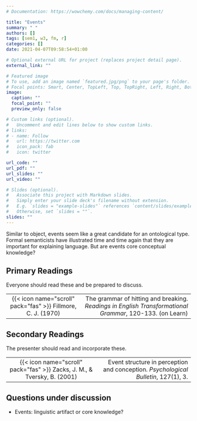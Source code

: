 ```yaml
---
# Documentation: https://wowchemy.com/docs/managing-content/

title: "Events"
summary: " "
authors: []
tags: [sem1, w3, fm, r]
categories: []
date: 2021-04-07T09:58:54+01:00

# Optional external URL for project (replaces project detail page).
external_link: ""

# Featured image
# To use, add an image named `featured.jpg/png` to your page's folder.
# Focal points: Smart, Center, TopLeft, Top, TopRight, Left, Right, BottomLeft, Bottom, BottomRight.
image:
  caption: ""
  focal_point: ""
  preview_only: false

# Custom links (optional).
#   Uncomment and edit lines below to show custom links.
# links:
# - name: Follow
#   url: https://twitter.com
#   icon_pack: fab
#   icon: twitter

url_code: ""
url_pdf: ""
url_slides: ""
url_video: ""

# Slides (optional).
#   Associate this project with Markdown slides.
#   Simply enter your slide deck's filename without extension.
#   E.g. `slides = "example-slides"` references `content/slides/example-slides.md`.
#   Otherwise, set `slides = ""`.
slides: ""
---
```


Similar to object, events seem like a great candidate for an ontological type. Formal semanticists have illustrated time and time again that they are important for explaining language. But are events core conceptual knowledge?

## Primary Readings

Everyone should read these and be prepared to discuss.

|  |  |
|:----:|-----:|
| {{< icon name="scroll" pack="fas" >}} Fillmore, C. J. (1970) | The grammar of hitting and breaking. *Readings in English Transformational Grammar*, 120-133. (on Learn) |

## Secondary Readings

The presenter should read and incorporate these.

|  |  |
|:----:|-----:|
| {{< icon name="scroll" pack="fas" >}} Zacks, J. M., & Tversky, B. (2001) | Event structure in perception and conception. *Psychological Bulletin*, 127(1), 3. |


## Questions under discussion

- Events: linguistic artifact or core knowledge?

